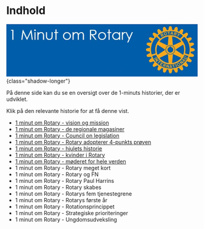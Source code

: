 # Indhold

![4 punktsprøven](images/indhold.jpg){class="shadow-longer"} 


På denne side kan du se en oversigt over de 1-minuts historier, der er udviklet.


Klik på den relevante historie for at få denne vist.


- [1 minut om Rotary - vision og mission](visionmission.md)
- [1 minut om Rotary - de regionale magasiner](magasiner.md)
- [1 minut om Rotary - Council on legislation](col.md)
- [1 minut om Rotary - Rotary adopterer 4-punkts prøven](4punkt.md)
- [1 minut om Rotary - hjulets historie](hjuletshistorie.md)
- [1 minut om Rotary - kvinder i Rotary](kvinderirotary.md)
- [1 minut om Rotary - møderet for hele verden](moederet.md)
- 1 minut om Rotary - Rotary meget kort
- 1 minut om Rotary - Rotary og FN
- 1 minut om Rotary - Rotary Paul Harrins
- 1 minut om Rotary - Rotary skabes
- 1 minut om Rotary - Rotarys fem tjenestegrene
- 1 minut om Rotary - Rotarys første år
- 1 minut om Rotary - Rotationsprincippet
- 1 minut om Rotary - Strategiske prioriteringer
- 1 minut om Rotary - Ungdomsudveksling
